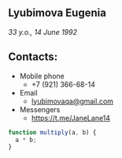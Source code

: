 ## Lyubimova Eugenia
*33 y.o., 14 June 1992*

## Contacts:
* Mobile phone
  + +7 (921) 366-68-14
* Email
  + lyubimovaqa@gmail.com
* Messengers
  + https://t.me/JaneLane14
 

```javascript
function multiply(a, b) {
  a * b;
}
```
